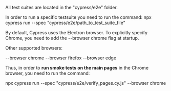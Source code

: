 All test suites are located in the "cypress/e2e" folder.

In order to run a specific testsuite you need to run the command:
npx cypress run --spec "cypress/e2e/path_to_test_suite_file"

By default, Cypress uses the Electron browser. To explicitly specify Chrome, you need to add the --browser chrome flag at startup.

Other supported browsers:

--browser chrome 
--browser firefox
--browser edge

Thus, in order to **run smoke tests on the main pages** in the Chrome browser, you need to run the command:

npx cypress run --spec "cypress/e2e/verify_pages.cy.js" --browser chrome
